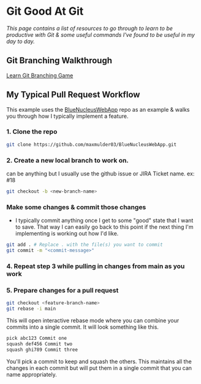 # Git Good At Git

*This page contains a list of resources to go through to learn to be productive with Git & some useful commands I've found to be useful in my day to day.*

## Git Branching Walkthrough
[Learn Git Branching Game](https://learngitbranching.js.org/?locale=en_US)

## My Typical Pull Request Workflow
This example uses the [BlueNucleusWebApp](https://github.com/maxmulder03/BlueNucleusWebApp) repo as an example & walks you through how I typically implement a feature.

### 1. Clone the repo

```bash
git clone https://github.com/maxmulder03/BlueNucleusWebApp.git
```

### 2. Create a new local branch to work on. 
**<feature-branch-name>** can be anything but I usually use the github issue or JIRA Ticket name. ex: #18

```bash
git checkout -b <new-branch-name> 
```

### Make some changes & commit those changes  
* I typically commit anything once I get to some "good" state that I want to save. That way I can easily go back to this point if the next thing I'm implementing is working out how I'd like.

```bash 
git add . # Replace . with the file(s) you want to commit 
git commit -m "<commit-message>"
```

### 4. Repeat step 3 while pulling in changes from main as you work 

### 5. Prepare changes for a pull request

```bash
git checkout <feature-branch-name>
git rebase -i main
```

This will open interactive rebase mode where you can combine your commits into a single commit. It will look something like this.

```bash
pick abc123 Commit one
squash def456 Commit two
squash ghi789 Commit three
```

You'll pick a commit to keep and squash the others. This maintains all the changes in each commit but will put them in a single commit that you can name appropriately.



